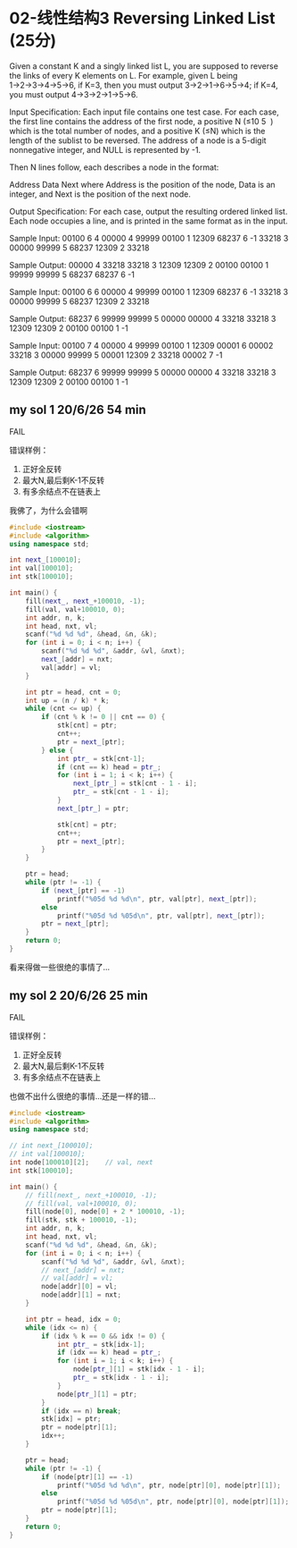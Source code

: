 # 02-线性结构3 Reversing Linked List (25分)

Given a constant K and a singly linked list L, you are supposed to reverse the links of every K elements on L. For example, given L being 1→2→3→4→5→6, if K=3, then you must output 3→2→1→6→5→4; if K=4, you must output 4→3→2→1→5→6.

Input Specification:
Each input file contains one test case. For each case, the first line contains the address of the first node, a positive N (≤10
​5
​​ ) which is the total number of nodes, and a positive K (≤N) which is the length of the sublist to be reversed. The address of a node is a 5-digit nonnegative integer, and NULL is represented by -1.

Then N lines follow, each describes a node in the format:

Address Data Next
where Address is the position of the node, Data is an integer, and Next is the position of the next node.

Output Specification:
For each case, output the resulting ordered linked list. Each node occupies a line, and is printed in the same format as in the input.

Sample Input:
00100 6 4
00000 4 99999
00100 1 12309
68237 6 -1
33218 3 00000
99999 5 68237
12309 2 33218

Sample Output:
00000 4 33218
33218 3 12309
12309 2 00100
00100 1 99999
99999 5 68237
68237 6 -1

Sample Input:
00100 6 6
00000 4 99999
00100 1 12309
68237 6 -1
33218 3 00000
99999 5 68237
12309 2 33218

Sample Output:
68237 6 99999
99999 5 00000
00000 4 33218
33218 3 12309
12309 2 00100
00100 1 -1

Sample Input:
00100 7 4
00000 4 99999
00100 1 12309
00001 6 00002
33218 3 00000
99999 5 00001
12309 2 33218
00002 7 -1

Sample Output:
68237 6 99999
99999 5 00000
00000 4 33218
33218 3 12309
12309 2 00100
00100 1 -1

## my sol 1     20/6/26     54 min

FAIL

错误样例：

1. 正好全反转
2. 最大N,最后剩K-1不反转
3. 有多余结点不在链表上

我佛了，为什么会错啊

``` C++
#include <iostream>
#include <algorithm>
using namespace std;

int next_[100010];
int val[100010];
int stk[100010];

int main() {
    fill(next_, next_+100010, -1);
    fill(val, val+100010, 0);
    int addr, n, k;
    int head, nxt, vl;
    scanf("%d %d %d", &head, &n, &k);
    for (int i = 0; i < n; i++) {
        scanf("%d %d %d", &addr, &vl, &nxt);
        next_[addr] = nxt;
        val[addr] = vl;
    }

    int ptr = head, cnt = 0;
    int up = (n / k) * k;
    while (cnt <= up) {
        if (cnt % k != 0 || cnt == 0) {
            stk[cnt] = ptr;
            cnt++;
            ptr = next_[ptr];
        } else {
            int ptr_ = stk[cnt-1];
            if (cnt == k) head = ptr_;
            for (int i = 1; i < k; i++) {
                next_[ptr_] = stk[cnt - 1 - i];
                ptr_ = stk[cnt - 1 - i];
            }
            next_[ptr_] = ptr;

            stk[cnt] = ptr;
            cnt++;
            ptr = next_[ptr];
        }
    }

    ptr = head;
    while (ptr != -1) {
        if (next_[ptr] == -1) 
            printf("%05d %d %d\n", ptr, val[ptr], next_[ptr]);
        else
            printf("%05d %d %05d\n", ptr, val[ptr], next_[ptr]);
        ptr = next_[ptr];
    }
    return 0;
}
```

看来得做一些很绝的事情了...

## my sol 2     20/6/26     25 min

FAIL

错误样例：

1. 正好全反转
2. 最大N,最后剩K-1不反转
3. 有多余结点不在链表上

也做不出什么很绝的事情...还是一样的错...

``` C++
#include <iostream>
#include <algorithm>
using namespace std;

// int next_[100010];
// int val[100010];
int node[100010][2];    // val, next
int stk[100010];

int main() {
    // fill(next_, next_+100010, -1);
    // fill(val, val+100010, 0);
    fill(node[0], node[0] + 2 * 100010, -1);
    fill(stk, stk + 100010, -1);
    int addr, n, k;
    int head, nxt, vl;
    scanf("%d %d %d", &head, &n, &k);
    for (int i = 0; i < n; i++) {
        scanf("%d %d %d", &addr, &vl, &nxt);
        // next_[addr] = nxt;
        // val[addr] = vl;
        node[addr][0] = vl;
        node[addr][1] = nxt;
    }

    int ptr = head, idx = 0;
    while (idx <= n) {
        if (idx % k == 0 && idx != 0) {
            int ptr_ = stk[idx-1];
            if (idx == k) head = ptr_;
            for (int i = 1; i < k; i++) {
                node[ptr_][1] = stk[idx - 1 - i];
                ptr_ = stk[idx - 1 - i];
            }
            node[ptr_][1] = ptr;
        }
        if (idx == n) break;
        stk[idx] = ptr;
        ptr = node[ptr][1];
        idx++;
    }

    ptr = head;
    while (ptr != -1) {
        if (node[ptr][1] == -1) 
            printf("%05d %d %d\n", ptr, node[ptr][0], node[ptr][1]);
        else
            printf("%05d %d %05d\n", ptr, node[ptr][0], node[ptr][1]);
        ptr = node[ptr][1];
    }
    return 0;
}
```
